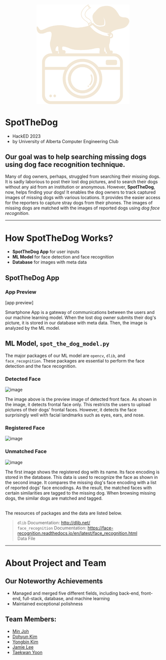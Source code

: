 <p align="center">
  <img src="./SpotTheDogApp/assets/logo.png" alt="Spot-the-Dog-logo" width="300" />
</p>

# SpotTheDog
* HackED 2023
* by University of Alberta Computer Engineering Club

## Our goal was to help searching missing dogs using dog face recognition technique.

<p>
Many of dog owners, perhaps, struggled from searching their missing dogs. It is sadly laborious to post their lost dog  pictures, and to search their dogs without any aid from an institution or anonymous. However, <b>SpotTheDog</b>, now,  helps finding your dogs! It enables the dog owners to track captured images of missing dogs with various locations. It provides the easier access for the reporters to capture stray dogs from their phones. The images of missing dogs are matched with the images of reported dogs using <i>dog face recognition</i>.
</p>

---
# How SpotTheDog Works?
* **SpotTheDog App** for user inputs
* **ML Model** for face detection and face recognition
* **Database** for images with meta data

## SpotTheDog App

### App Preview
[app preview]

<p>
Smartphone App is a gateway of communications between the users and our machine learning model. When the lost dog owner submits their dog's picture, it is stored in our database with meta data. Then, the image is analyzed by the ML model.
</p>

## ML Model, <code>spot_the_dog_model.py</code>

<p>
The major packages of our ML model are <code>opencv</code>, <code>dlib</code>, and <code>face_recognition</code>. These packages are essential to perform the face detection and the face recognition.
</p>

### Detected Face
![image](https://user-images.githubusercontent.com/106040183/211198531-fa972f9e-3440-412e-a2a6-44b48aef62a0.png)

<p>
The image above is the preview image of detected front face. As shown in the image, it detects frontal face only. This restricts the users to upload pictures of their dogs' frontal faces. However, it detects the face surprisingly well with facial landmarks such as eyes, ears, and nose.
</p>

### Registered Face
![image](https://user-images.githubusercontent.com/106040183/211202627-0d77298e-f28c-418c-a623-5b0fbc864f1d.png)

### Unmatched Face
![image](https://user-images.githubusercontent.com/106040183/211202635-382c98a2-b0d2-42be-b042-d43e401bfb7d.png)

<p>
The first image shows the registered dog with its name. Its face encoding is stored in the database. This data is used to recognize the face as shown in the second image. It compares the missing dog's face encoding with a list of reported dogs' face encodings. As the result, the matched faces with certain similarities are tagged to the missing dog. When browsing missing dogs, the similar dogs are matched and tagged. <br><br>

The resources of packages and the data are listed below.
</p>

> <code>dlib</code> Documentation: http://dlib.net/ <br>
> <code>face_recognition</code> Documentation: https://face-recognition.readthedocs.io/en/latest/face_recognition.html <br>
> Data File <br>

---
# About Project and Team
## Our Noteworthy Achievements
* Managed and merged five different fields, including back-end, front-end, full-stack, database, and machine learning
* Maintained exceptional polishness

## Team Members:
* [Min Joh](https://github.com/CavityKingu)
* [Dohyun Kim](https://github.com/kdhminime)
* [Yongbin Kim](https://github.com/yongbin4) 
* [Jamie Lee](https://github.com/jamielee0629)
* [Taekwan Yoon](https://github.com/taekwan-yoon)
